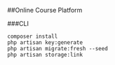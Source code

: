 ##Online Course Platform


###CLI
```
composer install
php artisan key:generate
php artisan migrate:fresh --seed
php artisan storage:link

```
